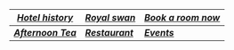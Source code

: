 
 

| [***Hotel history***](https://botleigh-grange.github.io/History/) | [***Royal swan*** ](https://www.booking.com/hotel/gb/royal-swan-ashley-manor.en-gb.html)       |[***Book a room now***](https://www.booking.com/hotel/gb/botleigh-grange-and-spa.en-gb.html)  |
|----------|----------|----------|
| [***Afternoon Tea***](https://botleigh-grange.github.io/Afternoon-Tea/) | [***Restaurant***](https://botleigh-grange.github.io/Lunch-Dinner/) | [***Events***](https://botleigh-grange.github.io/Upcoming-events/) |
